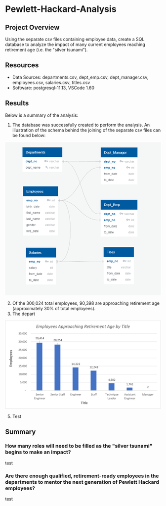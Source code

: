 # Pewlett-Hackard-Analysis

## Project Overview

Using the separate csv files containing employee data, create a SQL database to analyze the impact of many current employees reaching retirement age (i.e. the "silver tsunami"). 

## Resources

- Data Sources: departments.csv, dept_emp.csv, dept_manager.csv, employees.csv, salaries.csv, titles.csv
- Software: postgresql-11.13, VSCode 1.60

## Results
Below is a summary of the analysis:

1. The database was successfully created to perform the analysis. An illustration of the schema behind the joining of the separate csv files can be found below:

![](EmployeeDB_final.png)


2. Of the 300,024 total employees, 90,398 are approaching retirement age (approximately 30% of total employees).
3. The depart

![](By_Title.png)

5. Test


## Summary

### How many roles will need to be filled as the "silver tsunami" begins to make an impact?

test

### Are there enough qualified, retirement-ready employees in the departments to mentor the next generation of Pewlett Hackard employees?

test
